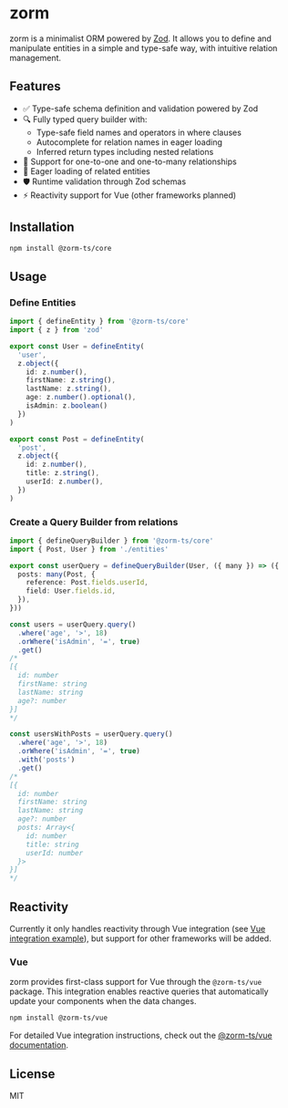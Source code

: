 # zorm

zorm is a minimalist ORM powered by [Zod](https://zod.dev/). It allows you to define and manipulate entities in a simple and type-safe way, with intuitive relation management.

## Features
- ✅ Type-safe schema definition and validation powered by Zod
- 🔍 Fully typed query builder with:
  - Type-safe field names and operators in where clauses
  - Autocomplete for relation names in eager loading
  - Inferred return types including nested relations
- 🤝 Support for one-to-one and one-to-many relationships
- 🚀 Eager loading of related entities
- 🛡️ Runtime validation through Zod schemas
- ⚡️ Reactivity support for Vue (other frameworks planned)

## Installation
```sh
npm install @zorm-ts/core
```
## Usage

### Define Entities
```ts
import { defineEntity } from '@zorm-ts/core'
import { z } from 'zod'

export const User = defineEntity(
  'user',
  z.object({
    id: z.number(),
    firstName: z.string(),
    lastName: z.string(),
    age: z.number().optional(),
    isAdmin: z.boolean()
  })
)

export const Post = defineEntity(
  'post',
  z.object({
    id: z.number(),
    title: z.string(),
    userId: z.number(),
  })
)
```

### Create a Query Builder from relations
```ts
import { defineQueryBuilder } from '@zorm-ts/core'
import { Post, User } from './entities'

export const userQuery = defineQueryBuilder(User, ({ many }) => ({
  posts: many(Post, {
    reference: Post.fields.userId,
    field: User.fields.id,
  }),
}))

const users = userQuery.query()
  .where('age', '>', 18)
  .orWhere('isAdmin', '=', true)
  .get()
/*
[{
  id: number
  firstName: string
  lastName: string
  age?: number
}]
*/

const usersWithPosts = userQuery.query()
  .where('age', '>', 18)
  .orWhere('isAdmin', '=', true)
  .with('posts')
  .get()
/*
[{
  id: number
  firstName: string
  lastName: string
  age?: number
  posts: Array<{
    id: number
    title: string
    userId: number
  }>
}]
*/
```

## Reactivity

Currently it only handles reactivity through Vue integration (see [Vue integration example](packages/vue/src/index.ts)), but support for other frameworks will be added.

### Vue

zorm provides first-class support for Vue through the `@zorm-ts/vue` package. This integration enables reactive queries that automatically update your components when the data changes.

```sh
npm install @zorm-ts/vue
```

For detailed Vue integration instructions, check out the [@zorm-ts/vue documentation](packages/vue/README.md).

## License
MIT
